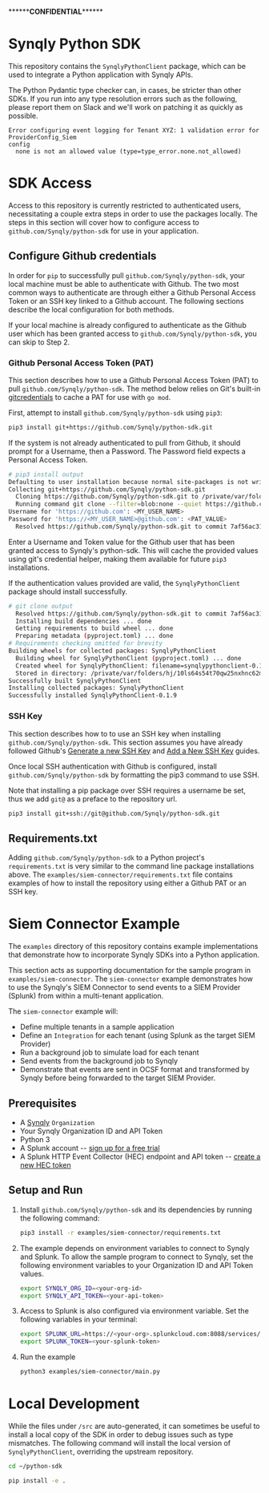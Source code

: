 \*\*\*\*\*\***CONFIDENTIAL**\*\*\*\*\*\*

# Synqly Python SDK

This repository contains the `SynqlyPythonClient` package, which can be used to integrate a Python application with Synqly APIs. 

The Python Pydantic type checker can, in cases, be stricter than other SDKs. If you run into any type resolution errors such as the following, please report them on Slack and we'll work on patching it as quickly as possible.

```
Error configuring event logging for Tenant XYZ: 1 validation error for ProviderConfig_Siem
config
  none is not an allowed value (type=type_error.none.not_allowed)
```

# SDK Access

Access to this repository is currently restricted to authenticated users, necessitating a couple extra steps in order to use the packages locally. The steps in this section will cover how to configure access to `github.com/Synqly/python-sdk` for use in your application.

## Configure Github credentials

In order for `pip` to successfully pull `github.com/Synqly/python-sdk`, your local machine must be able to authenticate with Github. The two most common ways to authenticate are through either a Github Personal Access Token or an SSH key linked to a Github account. The following sections describe the local configuration for both methods.

If your local machine is already configured to authenticate as the Github user which has been granted access to `github.com/Synqly/python-sdk`, you can skip to Step 2.

### Github Personal Access Token (PAT)

This section describes how to use a Github Personal Access Token (PAT) to pull `github.com/Synqly/python-sdk`. The method below relies on Git's built-in [gitcredentials](https://git-scm.com/docs/gitcredentials) to cache a PAT for use with `go mod`.

First, attempt to install `github.com/Synqly/python-sdk` using `pip3`:

```bash
pip3 install git+https://github.com/Synqly/python-sdk.git
```

If the system is not already authenticated to pull from Github, it should prompt for a Username, then a Password. The Password field expects a Personal Access Token.

```bash
# pip3 install output
Defaulting to user installation because normal site-packages is not writeable
Collecting git+https://github.com/Synqly/python-sdk.git
  Cloning https://github.com/Synqly/python-sdk.git to /private/var/folders/hj/10ls64s54t70qw25nxhnc62m0000gn/T/pip-req-build-zn2q0gan
  Running command git clone --filter=blob:none --quiet https://github.com/Synqly/python-sdk.git /private/var/folders/hj/10ls64s54t70qw25nxhnc62m0000gn/T/pip-req-build-zn2q0gan
Username for 'https://github.com': <MY_USER_NAME>
Password for 'https://<MY_USER_NAME>@github.com': <PAT_VALUE>
  Resolved https://github.com/Synqly/python-sdk.git to commit 7af56ac31a18057d5c8be1513c5b0e29029b2d52
```

Enter a Username and Token value for the Github user that has been granted access to Synqly's python-sdk. This will cache the provided values using git's credential helper, making them available for future `pip3` installations.

If the authentication values provided are valid, the `SynqlyPythonClient` package should install successfully.

```bash
# git clone output
  Resolved https://github.com/Synqly/python-sdk.git to commit 7af56ac31a18057d5c8be1513c5b0e29029b2d52
  Installing build dependencies ... done
  Getting requirements to build wheel ... done
  Preparing metadata (pyproject.toml) ... done
# Requirements checking omitted for brevity
Building wheels for collected packages: SynqlyPythonClient
  Building wheel for SynqlyPythonClient (pyproject.toml) ... done
  Created wheel for SynqlyPythonClient: filename=synqlypythonclient-0.1.9-py3-none-any.whl size=1006869 sha256=5ed337a30d0552c711804aba0cc0417af8d0630c5328b7c9f664437bd29be3de
  Stored in directory: /private/var/folders/hj/10ls64s54t70qw25nxhnc62m0000gn/T/pip-ephem-wheel-cache-4aczn76o/wheels/58/20/4a/37a5d1b47dd7ce3ae002f7967be9f674d458f43294bb5d6667
Successfully built SynqlyPythonClient
Installing collected packages: SynqlyPythonClient
Successfully installed SynqlyPythonClient-0.1.9
```

### SSH Key

This section describes how to to use an SSH key when installing `github.com/Synqly/python-sdk`. This section assumes you have already followed Github's [Generate a new SSH Key](https://docs.github.com/en/authentication/connecting-to-github-with-ssh/generating-a-new-ssh-key-and-adding-it-to-the-ssh-agent) and [Add a New SSH Key](https://docs.github.com/en/authentication/connecting-to-github-with-ssh/adding-a-new-ssh-key-to-your-github-account) guides. 

Once local SSH authentication with Github is configured, install `github.com/Synqly/python-sdk` by formatting the pip3 command to use SSH. 

Note that installing a pip package over SSH requires a username be set, thus we add `git@` as a preface to the repository url.

```bash
pip3 install git+ssh://git@github.com/Synqly/python-sdk.git
```

## Requirements.txt

Adding `github.com/Synqly/python-sdk` to a Python project's `requirements.txt` is very similar to the command line package installations above. The `examples/siem-connector/requirements.txt` file contains examples of how to install the repository using either a Github PAT or an SSH key. 

# Siem Connector Example

The `examples` directory of this repository contains example implementations that demonstrate how to incorporate Synqly SDKs into a Python application.

This section acts as supporting documentation for the sample program in `examples/siem-connector`. The `siem-connector` example demonstrates how to use the Synqly's SIEM Connector to send events to a SIEM Provider (Splunk) from within a multi-tenant application. 

The `siem-connector` example will:

- Define multiple tenants in a sample application
- Define an `Integration` for each tenant (using Splunk as the target SIEM Provider)
- Run a background job to simulate load for each tenant
- Send events from the background job to Synqly
- Demonstrate that events are sent in OCSF format and transformed by Synqly before being forwarded to the target SIEM Provider.


## Prerequisites

- A [Synqly](https://synqly.com) `Organization`
- Your Synqly Organization ID and API Token
- Python 3
- A Splunk account -- [sign up for a free trial](https://www.splunk.com/en_us/download.html)
- A Splunk HTTP Event Collector (HEC) endpoint and API token -- [create a new HEC token](https://docs.splunk.com/Documentation/Splunk/8.1.3/Data/UsetheHTTPEventCollector#Create_an_Event_Collector_token)

## Setup and Run

1. Install `github.com/Synqly/python-sdk` and its dependencies by running the following command:

    ```bash
    pip3 install -r examples/siem-connector/requirements.txt
    ```

2. The example depends on environment variables to connect to Synqly and Splunk. To allow the sample program to connect to Synqly, set the following environment variables to your Organization ID and API Token values.

    ```bash
    export SYNQLY_ORG_ID=<your-org-id>
    export SYNQLY_API_TOKEN=<your-api-token>
    ```

3. Access to Splunk is also configured via environment variable. Set the following variables in your terminal:

    ```bash
    export SPLUNK_URL=https://<your-org>.splunkcloud.com:8088/services/collector/event
    export SPLUNK_TOKEN=<your-splunk-token>
    ```

4. Run the example
    ```bash
    python3 examples/siem-connector/main.py
    ```


# Local Development

While the files under `/src` are auto-generated, it can sometimes be useful to install a local copy of the SDK in order to debug issues such as type mismatches. The following command will install the local version of `SynqlyPythonClient`, overriding the upstream repository. 

```bash
cd ~/python-sdk

pip install -e .
```